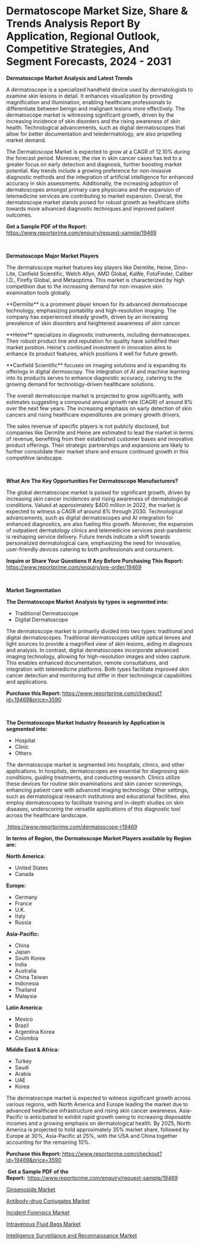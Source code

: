 <p><h1>Dermatoscope Market Size, Share & Trends Analysis Report By Application, Regional Outlook, Competitive Strategies, And Segment Forecasts, 2024 - 2031</h1></p><p><strong>Dermatoscope Market Analysis and Latest Trends</strong></p>
<p><p>A dermatoscope is a specialized handheld device used by dermatologists to examine skin lesions in detail. It enhances visualization by providing magnification and illumination, enabling healthcare professionals to differentiate between benign and malignant lesions more effectively. The dermatoscope market is witnessing significant growth, driven by the increasing incidence of skin disorders and the rising awareness of skin health. Technological advancements, such as digital dermatoscopes that allow for better documentation and teledermatology, are also propelling market demand.</p><p>The Dermatoscope Market is expected to grow at a CAGR of 12.10% during the forecast period. Moreover, the rise in skin cancer cases has led to a greater focus on early detection and diagnosis, further boosting market potential. Key trends include a growing preference for non-invasive diagnostic methods and the integration of artificial intelligence for enhanced accuracy in skin assessments. Additionally, the increasing adoption of dermatoscopes amongst primary care physicians and the expansion of telemedicine services are contributing to market expansion. Overall, the dermatoscope market stands poised for robust growth as healthcare shifts towards more advanced diagnostic techniques and improved patient outcomes.</p></p>
<p><strong>Get a Sample PDF of the Report:&nbsp;</strong> <a href="https://www.reportprime.com/enquiry/request-sample/19469?utm_campaign=1197&utm_medium=2&utm_source=Github&utm_content=ia&utm_term=23112024&utm_id=dermatoscope">https://www.reportprime.com/enquiry/request-sample/19469</a></p>
<p>&nbsp;</p>
<p><strong>Dermatoscope Major Market Players</strong></p>
<p><p>The dermatoscope market features key players like Dermlite, Heine, Dino-Lite, Canfield Scientific, Welch Allyn, AMD Global, KaWe, FotoFinder, Caliber I.D., Firefly Global, and Metaoptima. This market is characterized by high competition due to the increasing demand for non-invasive skin examination tools globally.</p><p>**Dermlite** is a prominent player known for its advanced dermatoscope technology, emphasizing portability and high-resolution imaging. The company has experienced steady growth, driven by an increasing prevalence of skin disorders and heightened awareness of skin cancer.</p><p>**Heine** specializes in diagnostic instruments, including dermatoscopes. Their robust product line and reputation for quality have solidified their market position. Heine's continued investment in innovation aims to enhance its product features, which positions it well for future growth.</p><p>**Canfield Scientific** focuses on imaging solutions and is expanding its offerings in digital dermoscopy. The integration of AI and machine learning into its products serves to enhance diagnostic accuracy, catering to the growing demand for technology-driven healthcare solutions.</p><p>The overall dermatoscope market is projected to grow significantly, with estimates suggesting a compound annual growth rate (CAGR) of around 8% over the next few years. The increasing emphasis on early detection of skin cancers and rising healthcare expenditures are primary growth drivers.</p><p>The sales revenue of specific players is not publicly disclosed, but companies like Dermlite and Heine are estimated to lead the market in terms of revenue, benefiting from their established customer bases and innovative product offerings. Their strategic partnerships and expansions are likely to further consolidate their market share and ensure continued growth in this competitive landscape.</p></p>
<p>&nbsp;</p>
<p><strong>What Are The Key Opportunities For Dermatoscope Manufacturers?</strong></p>
<p><p>The global dermatoscope market is poised for significant growth, driven by increasing skin cancer incidences and rising awareness of dermatological conditions. Valued at approximately $400 million in 2022, the market is expected to witness a CAGR of around 8% through 2030. Technological advancements, such as digital dermatoscopes and AI integration for enhanced diagnostics, are also fueling this growth. Moreover, the expansion of outpatient dermatology clinics and telemedicine services post-pandemic is reshaping service delivery. Future trends indicate a shift towards personalized dermatological care, emphasizing the need for innovative, user-friendly devices catering to both professionals and consumers.</p></p>
<p><strong>Inquire or Share Your Questions If Any Before Purchasing This Report:</strong> <a href="https://www.reportprime.com/enquiry/pre-order/19469?utm_campaign=1197&utm_medium=2&utm_source=Github&utm_content=ia&utm_term=23112024&utm_id=dermatoscope">https://www.reportprime.com/enquiry/pre-order/19469</a></p>
<p>&nbsp;</p>
<p><strong>Market Segmentation</strong></p>
<p><strong>The Dermatoscope Market Analysis by types is segmented into:</strong></p>
<p><ul><li>Traditional Dermatoscope</li><li>Digital Dermatoscope</li></ul></p>
<p><p>The dermatoscope market is primarily divided into two types: traditional and digital dermatoscopes. Traditional dermatoscopes utilize optical lenses and light sources to provide a magnified view of skin lesions, aiding in diagnosis and analysis. In contrast, digital dermatoscopes incorporate advanced imaging technology, allowing for high-resolution images and video capture. This enables enhanced documentation, remote consultations, and integration with telemedicine platforms. Both types facilitate improved skin cancer detection and monitoring but differ in their technological capabilities and applications.</p></p>
<p><strong>Purchase this Report:&nbsp;</strong><a href="https://www.reportprime.com/checkout?id=19469&price=3590&utm_campaign=1197&utm_medium=2&utm_source=Github&utm_content=ia&utm_term=23112024&utm_id=dermatoscope">https://www.reportprime.com/checkout?id=19469&price=3590</a></p>
<p>&nbsp;</p>
<p><strong>The Dermatoscope Market Industry Research by Application is segmented into:</strong></p>
<p><ul><li>Hospital</li><li>Clinic</li><li>Others</li></ul></p>
<p><p>The dermatoscope market is segmented into hospitals, clinics, and other applications. In hospitals, dermatoscopes are essential for diagnosing skin conditions, guiding treatments, and conducting research. Clinics utilize these devices for routine skin examinations and skin cancer screenings, enhancing patient care with advanced imaging technology. Other settings, such as dermatological research institutions and educational facilities, also employ dermatoscopes to facilitate training and in-depth studies on skin diseases, underscoring the versatile applications of this diagnostic tool across the healthcare landscape.</p></p>
<p><a href="https://www.reportprime.com/dermatoscope-r19469?utm_campaign=1197&utm_medium=2&utm_source=Github&utm_content=ia&utm_term=23112024&utm_id=dermatoscope">&nbsp;https://www.reportprime.com/dermatoscope-r19469</a></p>
<p><strong>In terms of Region, the Dermatoscope Market Players available by Region are:</strong></p>
<p>
    <p> <strong> North America: </strong>
        <ul>
            <li>United States</li>
            <li>Canada</li>
        </ul>
        </p> 
    <p> <strong> Europe: </strong>
        <ul>
            <li>Germany</li>
            <li>France</li>
            <li>U.K.</li>
            <li>Italy</li>
            <li>Russia</li>
        </ul>
        </p> 
    <p> <strong> Asia-Pacific: </strong>
        <ul>
            <li>China</li>
            <li>Japan</li>
            <li>South Korea</li>
            <li>India</li>
            <li>Australia</li>
            <li>China Taiwan</li>
            <li>Indonesia</li>
            <li>Thailand</li>
            <li>Malaysia</li>
        </ul>
        </p> 
    <p> <strong> Latin America: </strong>
        <ul>
            <li>Mexico</li>
            <li>Brazil</li>
            <li>Argentina Korea</li>
            <li>Colombia</li>
        </ul>
        </p> 
    <p> <strong> Middle East & Africa: </strong>
        <ul>
            <li>Turkey</li>
            <li>Saudi</li>
            <li>Arabia</li>
            <li>UAE</li>
            <li>Korea</li>
        </ul>
    </p>
    </p>
<p><p>The dermatoscope market is expected to witness significant growth across various regions, with North America and Europe leading the market due to advanced healthcare infrastructure and rising skin cancer awareness. Asia-Pacific is anticipated to exhibit rapid growth owing to increasing disposable incomes and a growing emphasis on dermatological health. By 2025, North America is projected to hold approximately 35% market share, followed by Europe at 30%, Asia-Pacific at 25%, with the USA and China together accounting for the remaining 10%.</p></p>
<p><strong>Purchase this Report: </strong><a href="https://www.reportprime.com/checkout?id=19469&price=3590&utm_campaign=1197&utm_medium=2&utm_source=Github&utm_content=ia&utm_term=23112024&utm_id=dermatoscope">https://www.reportprime.com/checkout?id=19469&price=3590</a></p>
<p>&nbsp;<strong>Get a Sample PDF of the Report:&nbsp;&nbsp;</strong><a href="https://www.reportprime.com/enquiry/request-sample/19469?utm_campaign=1197&utm_medium=2&utm_source=Github&utm_content=ia&utm_term=23112024&utm_id=dermatoscope">https://www.reportprime.com/enquiry/request-sample/19469</a></p>
<p><strong></strong></p>
<p><p><a href="https://www.linkedin.com/pulse/ginsenoside-market-size-types-share-forecast-research-from-xpd1e?utm_campaign=1197&utm_medium=2&utm_source=Github&utm_content=ia&utm_term=23112024&utm_id=dermatoscope">Ginsenoside Market</a></p><p><a href="https://www.linkedin.com/pulse/antibody-drug-conjugates-market-size-revenue-growth-projected-mdowe?utm_campaign=1197&utm_medium=2&utm_source=Github&utm_content=ia&utm_term=23112024&utm_id=dermatoscope">Antibody-drug Conjugates Market</a></p><p><a href="https://issuu.com/reportprime-2/docs/incident-forensics-market-size-2030_57e5a7708ad03f?utm_campaign=1197&utm_medium=2&utm_source=Github&utm_content=ia&utm_term=23112024&utm_id=dermatoscope">Incident Forensics Market</a></p><p><a href="https://www.linkedin.com/pulse/intravenous-fluid-bags-market-report-in-depth-trends-insights-dqcde?utm_campaign=1197&utm_medium=2&utm_source=Github&utm_content=ia&utm_term=23112024&utm_id=dermatoscope">Intravenous Fluid Bags Market</a></p><p><a href="https://issuu.com/reportprime-2/docs/intelligence-surveillance-and-recon_93ddb9499040f9?utm_campaign=1197&utm_medium=2&utm_source=Github&utm_content=ia&utm_term=23112024&utm_id=dermatoscope">Intelligence Surveillance and Reconnaissance Market</a></p></p>